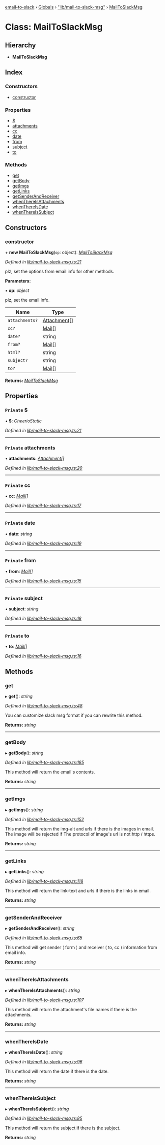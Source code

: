 [email-to-slack](../README.md) › [Globals](../globals.md) › ["lib/mail-to-slack-msg"](../modules/_lib_mail_to_slack_msg_.md) › [MailToSlackMsg](_lib_mail_to_slack_msg_.mailtoslackmsg.md)

# Class: MailToSlackMsg

## Hierarchy

* **MailToSlackMsg**

## Index

### Constructors

* [constructor](_lib_mail_to_slack_msg_.mailtoslackmsg.md#constructor)

### Properties

* [$](_lib_mail_to_slack_msg_.mailtoslackmsg.md#private-)
* [attachments](_lib_mail_to_slack_msg_.mailtoslackmsg.md#private-attachments)
* [cc](_lib_mail_to_slack_msg_.mailtoslackmsg.md#private-cc)
* [date](_lib_mail_to_slack_msg_.mailtoslackmsg.md#private-date)
* [from](_lib_mail_to_slack_msg_.mailtoslackmsg.md#private-from)
* [subject](_lib_mail_to_slack_msg_.mailtoslackmsg.md#private-subject)
* [to](_lib_mail_to_slack_msg_.mailtoslackmsg.md#private-to)

### Methods

* [get](_lib_mail_to_slack_msg_.mailtoslackmsg.md#get)
* [getBody](_lib_mail_to_slack_msg_.mailtoslackmsg.md#getbody)
* [getImgs](_lib_mail_to_slack_msg_.mailtoslackmsg.md#getimgs)
* [getLinks](_lib_mail_to_slack_msg_.mailtoslackmsg.md#getlinks)
* [getSenderAndReceiver](_lib_mail_to_slack_msg_.mailtoslackmsg.md#getsenderandreceiver)
* [whenThereIsAttachments](_lib_mail_to_slack_msg_.mailtoslackmsg.md#whenthereisattachments)
* [whenThereIsDate](_lib_mail_to_slack_msg_.mailtoslackmsg.md#whenthereisdate)
* [whenThereIsSubject](_lib_mail_to_slack_msg_.mailtoslackmsg.md#whenthereissubject)

## Constructors

###  constructor

\+ **new MailToSlackMsg**(`op`: object): *[MailToSlackMsg](_lib_mail_to_slack_msg_.mailtoslackmsg.md)*

*Defined in [lib/mail-to-slack-msg.ts:21](https://github.com/waricoma/email-to-slack/blob/3c24576/lib/mail-to-slack-msg.ts#L21)*

plz, set the options from email info for other methods.

**Parameters:**

▪ **op**: *object*

plz, set the email info.

Name | Type |
------ | ------ |
`attachments?` | [Attachment](_lib_mail_to_slack_msg_.attachment.md)[] |
`cc?` | [Mail](_lib_mail_to_slack_msg_.mail.md)[] |
`date?` | string |
`from?` | [Mail](_lib_mail_to_slack_msg_.mail.md)[] |
`html?` | string |
`subject?` | string |
`to?` | [Mail](_lib_mail_to_slack_msg_.mail.md)[] |

**Returns:** *[MailToSlackMsg](_lib_mail_to_slack_msg_.mailtoslackmsg.md)*

## Properties

### `Private` $

• **$**: *CheerioStatic*

*Defined in [lib/mail-to-slack-msg.ts:21](https://github.com/waricoma/email-to-slack/blob/3c24576/lib/mail-to-slack-msg.ts#L21)*

___

### `Private` attachments

• **attachments**: *[Attachment](_lib_mail_to_slack_msg_.attachment.md)[]*

*Defined in [lib/mail-to-slack-msg.ts:20](https://github.com/waricoma/email-to-slack/blob/3c24576/lib/mail-to-slack-msg.ts#L20)*

___

### `Private` cc

• **cc**: *[Mail](_lib_mail_to_slack_msg_.mail.md)[]*

*Defined in [lib/mail-to-slack-msg.ts:17](https://github.com/waricoma/email-to-slack/blob/3c24576/lib/mail-to-slack-msg.ts#L17)*

___

### `Private` date

• **date**: *string*

*Defined in [lib/mail-to-slack-msg.ts:19](https://github.com/waricoma/email-to-slack/blob/3c24576/lib/mail-to-slack-msg.ts#L19)*

___

### `Private` from

• **from**: *[Mail](_lib_mail_to_slack_msg_.mail.md)[]*

*Defined in [lib/mail-to-slack-msg.ts:15](https://github.com/waricoma/email-to-slack/blob/3c24576/lib/mail-to-slack-msg.ts#L15)*

___

### `Private` subject

• **subject**: *string*

*Defined in [lib/mail-to-slack-msg.ts:18](https://github.com/waricoma/email-to-slack/blob/3c24576/lib/mail-to-slack-msg.ts#L18)*

___

### `Private` to

• **to**: *[Mail](_lib_mail_to_slack_msg_.mail.md)[]*

*Defined in [lib/mail-to-slack-msg.ts:16](https://github.com/waricoma/email-to-slack/blob/3c24576/lib/mail-to-slack-msg.ts#L16)*

## Methods

###  get

▸ **get**(): *string*

*Defined in [lib/mail-to-slack-msg.ts:48](https://github.com/waricoma/email-to-slack/blob/3c24576/lib/mail-to-slack-msg.ts#L48)*

You can customize slack msg format if you can rewrite this method.

**Returns:** *string*

___

###  getBody

▸ **getBody**(): *string*

*Defined in [lib/mail-to-slack-msg.ts:185](https://github.com/waricoma/email-to-slack/blob/3c24576/lib/mail-to-slack-msg.ts#L185)*

This method will return the email's contents.

**Returns:** *string*

___

###  getImgs

▸ **getImgs**(): *string*

*Defined in [lib/mail-to-slack-msg.ts:152](https://github.com/waricoma/email-to-slack/blob/3c24576/lib/mail-to-slack-msg.ts#L152)*

This method will return the img-alt and urls if there is the images in email.
The image will be rejected if The protocol of image's url is not http / https.

**Returns:** *string*

___

###  getLinks

▸ **getLinks**(): *string*

*Defined in [lib/mail-to-slack-msg.ts:118](https://github.com/waricoma/email-to-slack/blob/3c24576/lib/mail-to-slack-msg.ts#L118)*

This method will return the link-text and urls if there is the links in email.

**Returns:** *string*

___

###  getSenderAndReceiver

▸ **getSenderAndReceiver**(): *string*

*Defined in [lib/mail-to-slack-msg.ts:65](https://github.com/waricoma/email-to-slack/blob/3c24576/lib/mail-to-slack-msg.ts#L65)*

This method will get sender ( form ) and receiver ( to, cc ) information from email info.

**Returns:** *string*

___

###  whenThereIsAttachments

▸ **whenThereIsAttachments**(): *string*

*Defined in [lib/mail-to-slack-msg.ts:107](https://github.com/waricoma/email-to-slack/blob/3c24576/lib/mail-to-slack-msg.ts#L107)*

This method will return the attachment's file names if there is the attachments.

**Returns:** *string*

___

###  whenThereIsDate

▸ **whenThereIsDate**(): *string*

*Defined in [lib/mail-to-slack-msg.ts:96](https://github.com/waricoma/email-to-slack/blob/3c24576/lib/mail-to-slack-msg.ts#L96)*

This method will return the date if there is the date.

**Returns:** *string*

___

###  whenThereIsSubject

▸ **whenThereIsSubject**(): *string*

*Defined in [lib/mail-to-slack-msg.ts:85](https://github.com/waricoma/email-to-slack/blob/3c24576/lib/mail-to-slack-msg.ts#L85)*

This method will return the subject if there is the subject.

**Returns:** *string*
